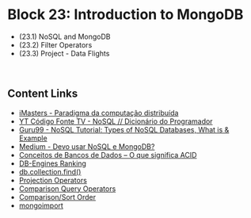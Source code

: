 # Block 23: Introduction to MongoDB
- (23.1) NoSQL and MongoDB
- (23.2) Filter Operators
- (23.3) Project - Data Flights

<br>

## Content Links
- [iMasters - Paradigma da computação distribuída](https://imasters.com.br/arquitetura-da-informacao/paradigma-da-computacao-distribuida)
- [YT Código Fonte TV - NoSQL // Dicionário do Programador](https://www.youtube.com/watch?v=1B64oqE8PLs)
- [Guru99 - NoSQL Tutorial: Types of NoSQL Databases, What is & Example](https://www.guru99.com/nosql-tutorial.html)
- [Medium - Devo usar NoSQL e MongoDB?](https://medium.com/leroy-merlin-brasil-tech/devo-usar-nosql-e-mongodb-951693aa0d34)
- [Conceitos de Bancos de Dados – O que significa ACID](http://www.bosontreinamentos.com.br/bancos-de-dados/conceitos-de-bancos-de-dados-o-que-significa-acid/)
- [DB-Engines Ranking](https://db-engines.com/en/ranking/)
- [db.collection.find()](https://docs.mongodb.com/manual/reference/method/db.collection.find/)
- [Projection Operators](https://docs.mongodb.com/manual/reference/operator/projection/)
- [Comparison Query Operators](https://docs.mongodb.com/manual/reference/operator/query-comparison/)
- [Comparison/Sort Order](https://docs.mongodb.com/manual/reference/bson-type-comparison-order/#bson-types-comparison-order)
- [mongoimport](https://docs.mongodb.com/database-tools/mongoimport/#examples)

